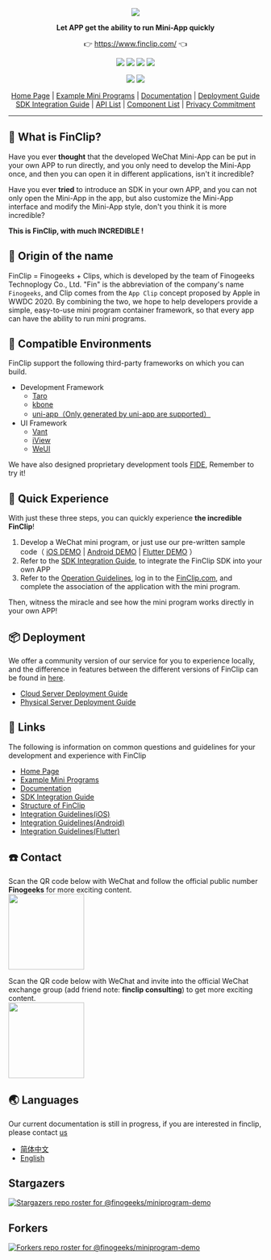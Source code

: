 <p align="center">
    <a href="https://www.finclip.com?from=github">
    <img width="auto" src="https://www.finclip.com/mop/document/images/logo.png">
    </a>
</p>

<p align="center"> 
    <strong>Let APP get the ability to run Mini-App quickly</strong>
<p>

<p align="center"> 
	👉 <a href="https://www.finclip.com?from=github">https://www.finclip.com/</a> 👈
</p>

<div align="center">

<a href="#"><img src="https://img.shields.io/badge/Developers-20,000%2B-brightgreen"></a>
<a href="#"><img src="https://img.shields.io/badge/Uploaded&nbsp;Mini&nbsp;Programs-6,000%2B-blue"></a>
<a href="#"><img src="https://img.shields.io/badge/Apps&nbsp;with&nbsp;FinClip-75%2b-yellow"></a>
<a href="#"><img src="https://img.shields.io/badge/Covered&nbsp;Users-25Million-orange"></a>

<a href="https://www.zhihu.com/org/finchat"><img src="https://img.shields.io/badge/FinClip--lightgrey?logo=zhihu&style=social"></a>
<a href="https://www.finclip.com/blog/"><img src="https://img.shields.io/badge/FinClip%20Blog--lightgrey?logo=ghost&style=social"></a>

</div>

<p align="center">

<div align="center">

[Home Page](https://www.finclip.com/) | [Example Mini Programs](https://www.finclip.com/#/market) | [Documentation](https://www.finclip.com/mop/document/) | [Deployment Guide](https://www.finclip.com/mop/document/introduce/quickStart/cloud-server-deployment-guide.html) <br> [SDK Integration Guide](https://www.finclip.com/mop/document/introduce/quickStart/intergration-guide.html) | [API List](https://www.finclip.com/mop/document/develop/api/overview.html) | [Component List](https://www.finclip.com/mop/document/develop/component/overview.html) | [Privacy Commitment](https://www.finclip.com/mop/document/operate/safety.html)

</div>

-----

## 🤔 What is FinClip?

Have you ever **thought** that the developed WeChat Mini-App can be put in your own APP to run directly, and you only need to develop the Mini-App once, and then you can open it in different applications, isn't it incredible?

Have you ever **tried** to introduce an SDK in your own APP, and you can not only open the Mini-App in the app, but also customize the Mini-App interface and modify the Mini-App style, don't you think it is more incredible?

**This is FinClip, with much INCREDIBLE !**

## 🎁 Origin of the name
FinClip = Finogeeks + Clips, which is developed by the team of Finogeeks Technoplogy Co., Ltd. "Fin" is the abbreviation of the company's name `Finogeeks`, and Clip comes from the `App Clip` concept proposed by Apple in WWDC 2020. By combining the two, we hope to help developers provide a simple, easy-to-use mini program container framework, so that every app can have the ability to run mini programs.

## 📱 Compatible Environments
FinClip support the following third-party frameworks on which you can build.
- Development Framework
  - [Taro](https://github.com/NervJS/taro)
  - [kbone](https://wechat-miniprogram.github.io/kbone/docs/)
  - [uni-app（Only generated by uni-app are supported）](https://uniapp.dcloud.io/)
- UI  Framework
  -  [Vant](https://youzan.github.io/vant/#/zh-CN/)
  -  [iView](https://iviewui.com/)
  -  [WeUI](https://github.com/wechat-miniprogram/weui-miniprogram)

We have also designed proprietary development tools [FIDE](https://www.finclip.com/mop/document/develop/developer/fide-introduce.html), Remember to try it!  


## 🍎 Quick Experience
With just these three steps, you can quickly experience **the incredible FinClip**!

1. Develop a WeChat mini program, or just use our pre-written sample code（ [iOS DEMO](https://github.com/finogeeks/finclip-ios-demo) | [Android DEMO](https://github.com/finogeeks/finclip-android-demo) | [Flutter DEMO](https://github.com/finogeeks/finclip-flutter-demo) ）
2. Refer to the [SDK Integration Guide](https://www.finclip.com/mop/document/introduce/quickStart/intergration-guide.html), to integrate the FinClip SDK into your own APP
3. Refer to the [Operation Guidelines](https://www.finclip.com/mop/document/introduce/accessGuide/enterprise-guidelines.html), log in to the [FinClip.com](https://www.finclip.com?from=github), and complete the association of the application with the mini program.

Then, witness the miracle and see how the mini program works directly in your own APP!

## 📦 Deployment
We offer a community version of our service for you to experience locally, and the difference in features between the different versions of FinClip can be found in [here](https://www.finclip.com/#/quotation).

- [Cloud Server Deployment Guide](https://www.finclip.com/mop/document/introduce/quickStart/cloud-server-deployment-guide.html)
- [Physical Server Deployment Guide](https://www.finclip.com/mop/document/introduce/quickStart/physical-server-deployment-guide.html)

## 🔗 Links
The following is information on common questions and guidelines for your development and experience with FinClip

- [Home Page](https://www.finclip.com/#/home)
- [Example Mini Programs](https://www.finclip.com/#/market)
- [Documentation](https://www.finclip.com/mop/document/)
- [SDK Integration Guide](https://www.finclip.com/mop/document/introduce/quickStart/intergration-guide.html)
- [Structure of FinClip](https://www.finclip.com/mop/document/develop/guide/structure.html)
- [Integration Guidelines(iOS)](https://www.finclip.com/mop/document/runtime-sdk/ios/ios-integrate.html)
- [Integration Guidelines(Android)](https://www.finclip.com/mop/document/runtime-sdk/android/android-integrate.html)
- [Integration Guidelines(Flutter)](https://www.finclip.com/mop/document/runtime-sdk/flutter/flutter-integrate.html)

## ☎️ Contact
Scan the QR code below with WeChat and follow the official public number **Finogeeks** for more exciting content.<br>
<img width="150px" src="https://www.finclip.com/mop/document/images/ic_qr.svg">

Scan the QR code below with WeChat and invite into the official WeChat exchange group (add friend note: **finclip consulting**) to get more exciting content.<br>
<img width="150px" src="https://finclip-homeweb-1251849568.cos.ap-guangzhou.myqcloud.com/images/ldy111.jpg">


## 🌏 Languages 
Our current documentation is still in progress, if you are interested in finclip, please contact [us](mailto:wangzi@finogeeks.com)
- [简体中文](./README.md)
- [English](./readme_en.md)

## Stargazers
[![Stargazers repo roster for @finogeeks/miniprogram-demo](https://reporoster.com/stars/finogeeks/miniprogram-demo)](https://github.com/finogeeks/miniprogram-demo/stargazers)

## Forkers
[![Forkers repo roster for @finogeeks/miniprogram-demo](https://reporoster.com/forks/finogeeks/miniprogram-demo)](https://github.com/finogeeks/miniprogram-demo/network/members)
